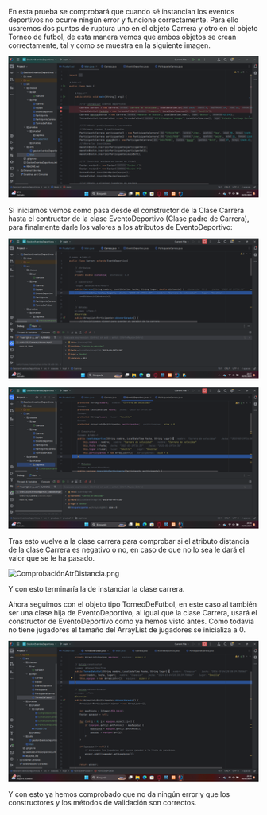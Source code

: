 En esta prueba se comprobará que cuando sé instancian los eventos deportivos no ocurre ningún error
y funcione correctamente. Para ello usaremos dos puntos de ruptura uno en el objeto Carrera y otro en el objeto Torneo de futbol, 
de esta manera vemos que ambos objetos se crean correctamente, tal y como se muestra en la siguiente imagen.

![PuntosDeRuptura.png](capturas%2FPuntosDeRuptura.png)

Si iniciamos vemos como pasa desde el constructor de la Clase Carrera hasta el contructor de la clase EventoDeportivo (Clase padre de Carrera), 
para finalmente darle los valores a los atributos de EventoDeportivo:

![ConstructorCarrera.png](capturas%2FConstructorCarrera.png)

![ConstructorEventoDeportivo.png](capturas%2FConstructorEventoDeportivo.png)

Tras esto vuelve a la clase carrera para comprobar si el atributo distancia de la clase Carrera es negativo o no, en caso de que no lo sea 
le dará el valor que se le ha pasado.

![ComprobaciónAtrDistancia.png](capturas%2FComprobaciónAtrDistancia.png)

Y con esto terminaría la de instanciar la clase carrera.

Ahora seguimos con el objeto tipo TorneoDeFutbol, en este caso al también ser una clase hija de EventoDeportivo, al igual que la clase Carrera,
usará el constructor de EventoDeportivo como ya hemos visto antes. Como todavía no tiene jugadores el tamaño del ArrayList de jugadores 
se inicializa a 0.

![ConstructorTorneoFutbol.png](capturas%2FConstructorTorneoFutbol.png)

Y con esto ya hemos comprobado que no da ningún error y que los constructores y los métodos de validación son correctos.